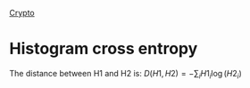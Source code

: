 
[Crypto](Crypto)

# Histogram cross entropy

The distance between H1 and H2 is: $D(H1, H2) = -\sum_i H1_i \log(H2_i)$
